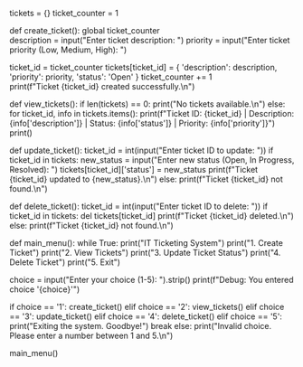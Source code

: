 tickets = {}
ticket_counter = 1  


def create_ticket():
    global ticket_counter  
    description = input("Enter ticket description: ")
    priority = input("Enter ticket priority (Low, Medium, High): ")
    
    
  ticket_id = ticket_counter
    tickets[ticket_id] = {
        'description': description,
        'priority': priority,
        'status': 'Open'
    }
    ticket_counter += 1  
    print(f"Ticket {ticket_id} created successfully.\n")


def view_tickets():
    if len(tickets) == 0:
        print("No tickets available.\n")
    else:
        for ticket_id, info in tickets.items():
            print(f"Ticket ID: {ticket_id} | Description: {info['description']} | Status: {info['status']} | Priority: {info['priority']}")
        print()


def update_ticket():
    ticket_id = int(input("Enter ticket ID to update: "))
    if ticket_id in tickets:
        new_status = input("Enter new status (Open, In Progress, Resolved): ")
        tickets[ticket_id]['status'] = new_status
        print(f"Ticket {ticket_id} updated to {new_status}.\n")
    else:
        print(f"Ticket {ticket_id} not found.\n")


def delete_ticket():
    ticket_id = int(input("Enter ticket ID to delete: "))
    if ticket_id in tickets:
        del tickets[ticket_id]
        print(f"Ticket {ticket_id} deleted.\n")
    else:
        print(f"Ticket {ticket_id} not found.\n")


def main_menu():
    while True:
        print("IT Ticketing System")
        print("1. Create Ticket")
        print("2. View Tickets")
        print("3. Update Ticket Status")
        print("4. Delete Ticket")
        print("5. Exit")
        
        
  choice = input("Enter your choice (1-5): ").strip()
        print(f"Debug: You entered choice '{choice}'")  

  if choice == '1':
            create_ticket()
        elif choice == '2':
            view_tickets()
        elif choice == '3':
            update_ticket()
        elif choice == '4':
            delete_ticket()
        elif choice == '5':
            print("Exiting the system. Goodbye!")
            break
        else:
            print("Invalid choice. Please enter a number between 1 and 5.\n")


main_menu()
